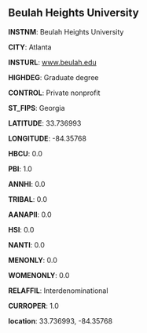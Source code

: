 
Beulah Heights University
---
**INSTNM**: Beulah Heights University

**CITY**: Atlanta

**INSTURL**: www.beulah.edu

**HIGHDEG**: Graduate degree

**CONTROL**: Private nonprofit

**ST_FIPS**: Georgia

**LATITUDE**: 33.736993

**LONGITUDE**: -84.35768

**HBCU**: 0.0

**PBI**: 1.0

**ANNHI**: 0.0

**TRIBAL**: 0.0

**AANAPII**: 0.0

**HSI**: 0.0

**NANTI**: 0.0

**MENONLY**: 0.0

**WOMENONLY**: 0.0

**RELAFFIL**: Interdenominational

**CURROPER**: 1.0

**location**: 33.736993, -84.35768